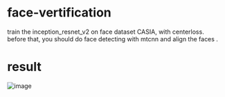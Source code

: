 # face-vertification
train the inception_resnet_v2 on face dataset CASIA, with centerloss.  
before that, you should do face detecting with mtcnn and align the faces .

# result

![image]()
